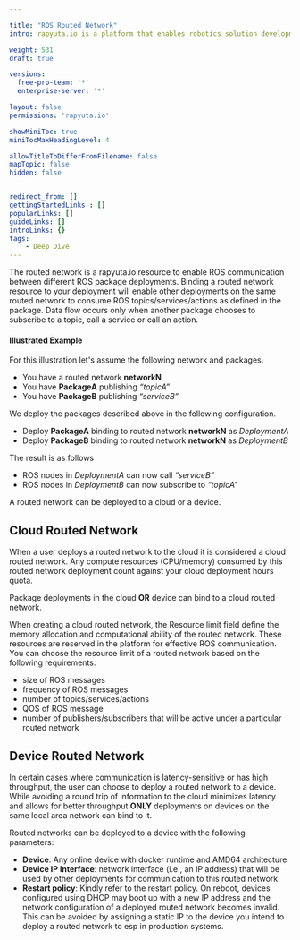 ```yaml
---

title: "ROS Routed Network"
intro: rapyuta.io is a platform that enables robotics solution development by providing the necessary software infrastructure and facilitating the interaction between multiple stakeholders who contribute to the solution development.

weight: 531
draft: true

versions:
  free-pro-team: '*'
  enterprise-server: '*'

layout: false
permissions: 'rapyuta.io'

showMiniToc: true
miniTocMaxHeadingLevel: 4

allowTitleToDifferFromFilename: false
mapTopic: false
hidden: false


redirect_from: []
gettingStartedLinks : []
popularLinks: []
guideLinks: []
introLinks: {}
tags:
    - Deep Dive
---
```

The routed network is a rapyuta.io resource to enable ROS communication between different ROS package deployments. Binding a routed network resource to your deployment will enable other deployments on the same routed network to consume ROS topics/services/actions as defined in the package. 
Data flow occurs only when another package chooses to subscribe to a topic, call a service or call an action. 

#### Illustrated Example
For this illustration let's assume the following network and packages.

* You have a routed network __networkN__
* You have __PackageA__ publishing _“topicA”_
* You have __PackageB__ publishing _“serviceB”_

We deploy the packages described above in the following configuration.

* Deploy __PackageA__ binding to routed network __networkN__ as _DeploymentA_
* Deploy __PackageB__ binding to routed network __networkN__ as _DeploymentB_

The result is as follows 

* ROS nodes in  _DeploymentA_ can now call _“serviceB”_
* ROS nodes in  _DeploymentB_ can now subscribe to _“topicA”_

A routed network can be deployed to a cloud or a device.


## Cloud Routed Network

When a user deploys a routed network to the cloud it is considered a cloud routed network. Any compute resources (CPU/memory) consumed by this routed network deployment count against your cloud deployment hours quota.

Package deployments in the cloud __OR__ device can bind to a cloud routed network.

When creating a cloud routed network, the Resource limit field define the memory allocation and computational ability of the routed network. These resources are reserved in the platform for effective ROS communication. You can choose the resource limit of a routed network based on the following requirements.

* size of ROS messages
* frequency of ROS messages
* number of topics/services/actions
* QOS of ROS message
* number of publishers/subscribers that will be active under a particular routed network

## Device Routed Network

In certain cases where communication is latency-sensitive or has high throughput, the user can choose to deploy a routed network to a device. While avoiding a round trip of information to the cloud minimizes latency and allows for better throughput **ONLY** deployments on devices on the same local area network can bind to it.

Routed networks can be deployed to a device with the following parameters:

* **Device**: Any online device with docker runtime and AMD64 architecture
* **Device IP Interface**: network interface (i.e., an IP address) that will be used by other deployments for communication to this routed network.
* **Restart policy**: Kindly refer to the restart policy.
On reboot, devices configured using DHCP may boot up with a new IP address and the network configuration of a deployed routed network becomes invalid. This can be avoided by assigning a static IP to the device you intend to deploy a routed network to esp in production systems.


